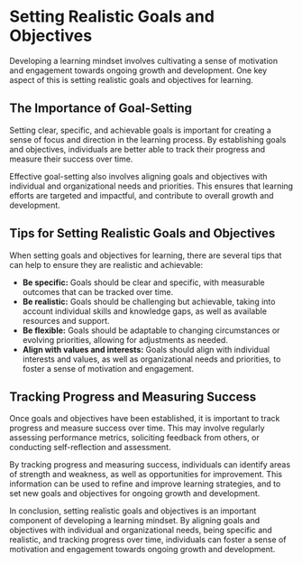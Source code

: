 Setting Realistic Goals and Objectives
================================================================================

Developing a learning mindset involves cultivating a sense of motivation and engagement towards ongoing growth and development. One key aspect of this is setting realistic goals and objectives for learning.

The Importance of Goal-Setting
------------------------------

Setting clear, specific, and achievable goals is important for creating a sense of focus and direction in the learning process. By establishing goals and objectives, individuals are better able to track their progress and measure their success over time.

Effective goal-setting also involves aligning goals and objectives with individual and organizational needs and priorities. This ensures that learning efforts are targeted and impactful, and contribute to overall growth and development.

Tips for Setting Realistic Goals and Objectives
-----------------------------------------------

When setting goals and objectives for learning, there are several tips that can help to ensure they are realistic and achievable:

* **Be specific:** Goals should be clear and specific, with measurable outcomes that can be tracked over time.
* **Be realistic:** Goals should be challenging but achievable, taking into account individual skills and knowledge gaps, as well as available resources and support.
* **Be flexible:** Goals should be adaptable to changing circumstances or evolving priorities, allowing for adjustments as needed.
* **Align with values and interests:** Goals should align with individual interests and values, as well as organizational needs and priorities, to foster a sense of motivation and engagement.

Tracking Progress and Measuring Success
---------------------------------------

Once goals and objectives have been established, it is important to track progress and measure success over time. This may involve regularly assessing performance metrics, soliciting feedback from others, or conducting self-reflection and assessment.

By tracking progress and measuring success, individuals can identify areas of strength and weakness, as well as opportunities for improvement. This information can be used to refine and improve learning strategies, and to set new goals and objectives for ongoing growth and development.

In conclusion, setting realistic goals and objectives is an important component of developing a learning mindset. By aligning goals and objectives with individual and organizational needs, being specific and realistic, and tracking progress over time, individuals can foster a sense of motivation and engagement towards ongoing growth and development.
